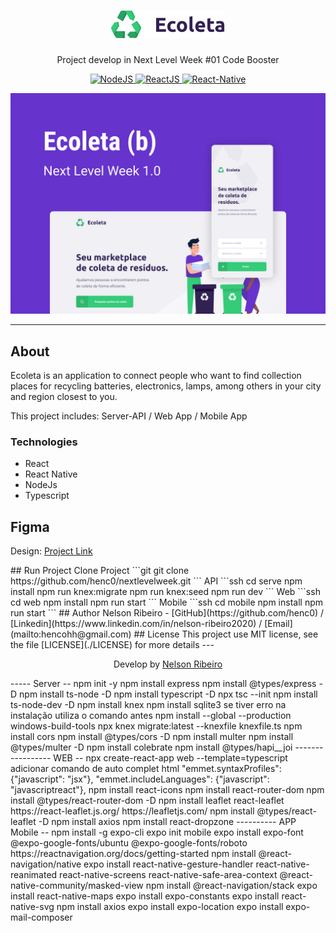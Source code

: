 <h1 align="center"><img src="./logo.png" alt="Ecoleta" /></h1>
<p align="center">Project develop in Next Level Week #01 Code Booster</p>
<p align="center">
  <a href="https://nodejs.org/en/">
    <img src="https://img.shields.io/static/v1?label=Node&message=JS&color=blue?style=plastic&logo=Node.js" alt="NodeJS" />
  </a>
  <a href="https://reactjs.org/">
    <img src="https://img.shields.io/static/v1?label=React&message=JS&color=blue?style=plastic&logo=React" alt="ReactJS" />
  </a>
  <a href="https://reactnative.dev/">
    <img src="https://img.shields.io/static/v1?label=React&message=Native&color=blue?style=plastic&logo=React" alt="React-Native" />
  </a>
</p>
<p align="center"><img src="./ecoleta.png" /></p>

---

## About

Ecoleta is an application to connect people who want to find collection places for recycling batteries, electronics, lamps, among others in your city and region closest to you.

This project includes: Server-API / Web App / Mobile App

### Technologies

<ul>
    <li>React</li>
    <li>React Native</li>
    <li>NodeJs</li>
    <li>Typescript</li>
</ul>
<h2>Figma</h2>
<p>Design: <a href="https://www.figma.com/file/9TlOcj6l7D05fZhU12xWT3/Ecoleta-(Booster)" target="__blank">Project Link</a></p>
## Run Project
Clone Project
```git
git clone https://github.com/henc0/nextlevelweek.git
```
API
```ssh
cd serve
npm install
npm run knex:migrate
npm run knex:seed
npm run dev
```
Web
```ssh
cd web
npm install
npm run start
```
Mobile
```ssh
cd mobile
npm install
npm run start
```
## Author
Nelson Ribeiro - [GitHub](https://github.com/henc0) / [Linkedin](https://www.linkedin.com/in/nelson-ribeiro2020) / [Email](mailto:hencohh@gmail.com)
## License
This project use MIT license, see the file [LICENSE](./LICENSE) for more details
---
<p align="center">Develop by <a href="https://github.com/henc0">Nelson Ribeiro</a></p>
-----
Server
--
npm init -y
npm install express
npm install @types/express -D
npm install ts-node -D
npm install typescript -D
npx tsc --init
npm install ts-node-dev -D
npm install knex
npm install sqlite3
se tiver erro na instalação utiliza o comando antes 
npm install --global --production windows-build-tools
npx knex migrate:latest --knexfile knexfile.ts
npm install cors
npm install @types/cors -D
npm install multer
npm install @types/multer -D
npm install colebrate
npm install @types/hapi__joi
-----------------
WEB
--
npx create-react-app web --template=typescript
adicionar comando de auto complet html 
"emmet.syntaxProfiles": {"javascript": "jsx"},
    "emmet.includeLanguages": {"javascript": "javascriptreact"},
npm install react-icons
npm install react-router-dom
npm install @types/react-router-dom -D
npm install leaflet react-leaflet
https://react-leaflet.js.org/
https://leafletjs.com/
npm install @types/react-leaflet -D
npm install axios
npm install react-dropzone
----------
APP Mobile
--
 npm install -g expo-cli
 expo init mobile
 expo install expo-font @expo-google-fonts/ubuntu @expo-google-fonts/roboto
https://reactnavigation.org/docs/getting-started
 npm install @react-navigation/native
 expo install react-native-gesture-handler react-native-reanimated react-native-screens react-native-safe-area-context @react-native-community/masked-view
 npm install @react-navigation/stack
 expo install react-native-maps
 expo install expo-constants
expo install react-native-svg
npm install axios
expo install expo-location
expo install expo-mail-composer
